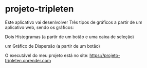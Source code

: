 # projeto-tripleten

Este aplicativo vai desenlvolver Três tipos de gráficos a partir de um aplicativo web, sendo os gráficos:

Dois Histogramas (a partir de um botão e uma caixa de seleção)

um Gráfico de Dispersão (a partir de um botão)

O executável do meu projeto está no site:
https://projeto-tripleten.onrender.com